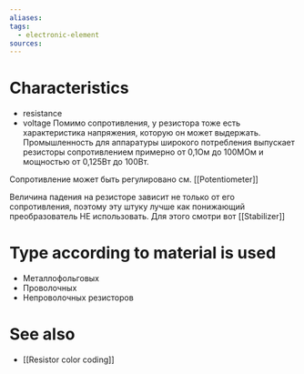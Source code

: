 ```yaml
---
aliases: 
tags:
  - electronic-element
sources:
---
```


# Characteristics
- resistance
- voltage
Помимо сопротивления, у резистора тоже есть характеристика напряжения, которую он может выдержать.
Промышленность для аппаратуры широкого потребления выпускает резисторы сопротивлением примерно от 0,1Ом до 100МОм и мощностью от 0,125Вт до 100Вт.

Сопротивление может быть регулировано см. [[Potentiometer]]

Величина падения на резисторе зависит не только от его сопротивления, поэтому эту штуку лучше как понижающий преобразователь НЕ использовать. Для этого смотри вот [[Stabilizer]]

# Type according to material is used
- Mеталлофольговых
- Проволочных
- Непроволочных резисторов

# See also
- [[Resistor color coding]]